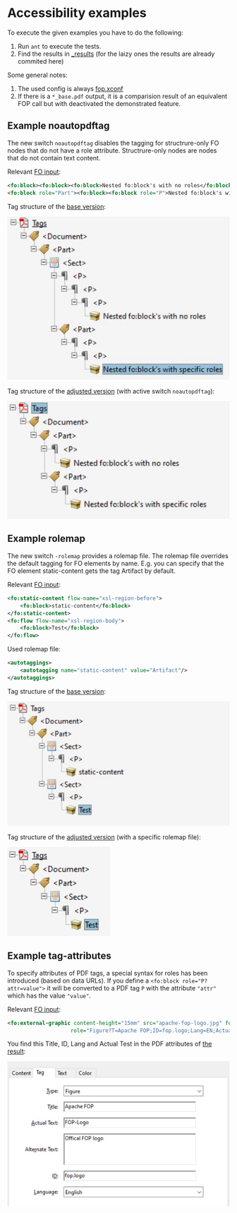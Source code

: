 # Accessibility examples

To execute the given examples you have to do the following:

1. Run `ant` to execute the tests.
1. Find the results in [_results](_results/) (for the laizy ones the results are already commited here)

Some general notes:

1. The used config is always [fop.xconf](fop.xconf)
2. If there is a `*_base.pdf` output, it is a comparision result of an equivalent FOP call but with deactivated the demonstrated feature.

## Example noautopdftag

The new switch `noautopdftag` disables the tagging for structrure-only FO nodes that do not have a role attribute. Structrure-only nodes are nodes that do not contain text content.

Relevant [FO input](noautopdftag/test.fo):

```xml
<fo:block><fo:block><fo:block>Nested fo:block's with no roles</fo:block></fo:block></fo:block>
<fo:block role="Part"><fo:block><fo:block role="P">Nested fo:block's with specific roles</fo:block></fo:block></fo:block>
```

Tag structure of the [base version](_results/noautopdftag_base.pdf):

![docs/noautopdftag_base-tags.jpg](docs/noautopdftag_base-tags.jpg "Tag structure of noautopdftag_base.pdf")

Tag structure of the [adjusted version](_results/noautopdftag.pdf) (with active switch `noautopdftag`):

![docs/noautopdftag-tags.jpg](docs/noautopdftag-tags.jpg "Tag structure of noautopdftag.pdf")

## Example rolemap

The new switch `-rolemap` provides a rolemap file. The rolemap file overrides the default tagging for FO elements by name. E.g. you can specify that the FO element static-content gets the tag Artifact by default.

Relevant [FO input](rolemap/test.fo):

```xml
<fo:static-content flow-name="xsl-region-before">
    <fo:block>static-content</fo:block>
</fo:static-content>
<fo:flow flow-name="xsl-region-body">
    <fo:block>Test</fo:block>
</fo:flow>
```

Used rolemap file:

```xml
<autotaggings>
	<autotagging name="static-content" value="Artifact"/>
</autotaggings>	
```

Tag structure of the [base version](_results/rolemap_base.pdf):

![docs/rolemap_base-tags.jpg](docs/rolemap_base-tags.jpg "Tag structure of rolemap_base.pdf")

Tag structure of the [adjusted version](_results/rolemap.pdf) (with a specific rolemap file):

![docs/rolemap-tags.jpg](docs/rolemap-tags.jpg "Tag structure of rolemap.pdf")


## Example tag-attributes

To specify attributes of PDF tags, a special syntax for roles has been introduced (based on data URLs). If you define a `<fo:block role="P?attr=value">` it will be converted to a PDF tag `P` with the attribute `"attr"` which has the value `"value"`.

Relevant [FO input](tag-attributes/test.fo):

```xml
<fo:external-graphic content-height="15mm" src="apache-fop-logo.jpg" fox:alt-text="Offical FOP logo"
                    role="Figure?T=Apache FOP;ID=fop.logo;Lang=EN;ActualText=FOP-Logo"/>
```

You find this Title, ID, Lang and Actual Test in the PDF attributes of [the result](_results/tag-attributes.pdf):

![docs/tag-attributes.jpg](docs/tag-attributes.jpg "Tag structure of tag-attributes.pdf")


